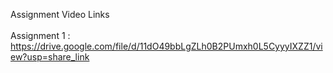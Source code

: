 Assignment Video Links <h/><br /> \
Assignment 1 : https://drive.google.com/file/d/11dO49bbLgZLh0B2PUmxh0L5CyyyIXZZ1/view?usp=share_link
